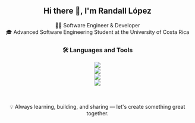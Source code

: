 <h2 align="center">Hi there 👋, I'm Randall López</h2>

<p align="center">
  🧑‍💻 Software Engineer & Developer <br/>
  🎓 Advanced Software Engineering Student at the University of Costa Rica
</p>
<h3 align="center">🛠️ Languages and Tools</h3>

<div align="center">
  <img src="https://skillicons.dev/icons?i=flutter,dart,firebase" />
</div>
<div align="center">
  <img src="https://skillicons.dev/icons?i=react,ts,js,html,css" />
</div>
<div align="center">
  <img src="https://skillicons.dev/icons?i=nodejs,express,nestjs,graphql,postgresql,mysql,mongodb" />
</div>
<div align="center">
  <img src="https://skillicons.dev/icons?i=python,git,vscode,docker,aws" />
</div>
<br><br/>
<p align="center">
  💡 Always learning, building, and sharing — let's create something great together.
</p>

<!--
**rlopez-3/rlopez-3** is a ✨ _special_ ✨ repository because its `README.md` (this file) appears on your GitHub profile.

Here are some ideas to get you started:

- 🔭 I’m currently working on ...
- 🌱 I’m currently learning ...
- 👯 I’m looking to collaborate on ...
- 🤔 I’m looking for help with ...
- 💬 Ask me about ...
- 📫 How to reach me: ...
- 😄 Pronouns: ...
- ⚡ Fun fact: ...
-->
